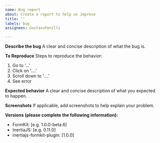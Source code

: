 ```yaml
---
name: Bug report
about: Create a report to help us improve
title: ''
labels: bug
assignees: GustavoFenilli

---
```


**Describe the bug**
A clear and concise description of what the bug is.

**To Reproduce**
Steps to reproduce the behavior:
1. Go to '...'
2. Click on '....'
3. Scroll down to '....'
4. See error

**Expected behavior**
A clear and concise description of what you expected to happen.

**Screenshots**
If applicable, add screenshots to help explain your problem.

**Versions (please complete the following information):**
 - FormKit: [e.g. 1.0.0-beta.6]
 - InertiaJS: [e.g. 0.11.0]
 - inertiajs-formkit-plugin: [1.0.0]

